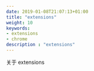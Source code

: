 ```yaml
---
date: 2019-01-08T21:07:13+01:00
title: "extensions"
weight: 10
keywords:
- extensions
- chrome
description : "extensions"
---
```


关于 extensions
